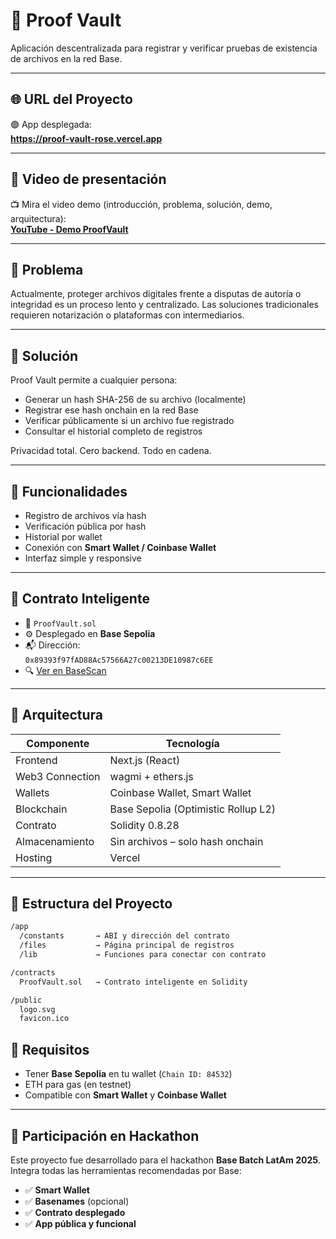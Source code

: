 # 🔐 Proof Vault

Aplicación descentralizada para registrar y verificar pruebas de existencia de archivos en la red Base.

---

## 🌐 URL del Proyecto

🟢 App desplegada:  
**https://proof-vault-rose.vercel.app**

---

## 🎥 Video de presentación

📺 Mira el video demo (introducción, problema, solución, demo, arquitectura):  
**[YouTube - Demo ProofVault](https://youtu.be/TU_ENLACE_AQUI)**

---

## 🧠 Problema

Actualmente, proteger archivos digitales frente a disputas de autoría o integridad es un proceso lento y centralizado. Las soluciones tradicionales requieren notarización o plataformas con intermediarios.

---

## 🚀 Solución

Proof Vault permite a cualquier persona:

- Generar un hash SHA-256 de su archivo (localmente)
- Registrar ese hash onchain en la red Base
- Verificar públicamente si un archivo fue registrado
- Consultar el historial completo de registros

Privacidad total. Cero backend. Todo en cadena.

---

## 🔨 Funcionalidades

- Registro de archivos vía hash
- Verificación pública por hash
- Historial por wallet
- Conexión con **Smart Wallet / Coinbase Wallet**
- Interfaz simple y responsive

---

## 🧾 Contrato Inteligente

- 📄 `ProofVault.sol`
- ⚙️ Desplegado en **Base Sepolia**
- 📬 Dirección:  
  `0x89393f97fAD88Ac57566A27c00213DE10987c6EE`
- 🔍 [Ver en BaseScan](https://sepolia.basescan.org/address/0x89393f97fAD88Ac57566A27c00213DE10987c6EE)

---

## 🧱 Arquitectura

| Componente       | Tecnología                          |
|------------------|--------------------------------------|
| Frontend         | Next.js (React)                      |
| Web3 Connection  | wagmi + ethers.js                    |
| Wallets          | Coinbase Wallet, Smart Wallet        |
| Blockchain       | Base Sepolia (Optimistic Rollup L2)  |
| Contrato         | Solidity 0.8.28                      |
| Almacenamiento   | Sin archivos – solo hash onchain     |
| Hosting          | Vercel                               |

---

## 📂 Estructura del Proyecto

```txt
/app
  /constants       → ABI y dirección del contrato
  /files           → Página principal de registros
  /lib             → Funciones para conectar con contrato

/contracts
  ProofVault.sol   → Contrato inteligente en Solidity

/public
  logo.svg
  favicon.ico

```

## 🧪 Requisitos

- Tener **Base Sepolia** en tu wallet (`Chain ID: 84532`)
- ETH para gas (en testnet)
- Compatible con **Smart Wallet** y **Coinbase Wallet**

---

## 🏁 Participación en Hackathon

Este proyecto fue desarrollado para el hackathon **Base Batch LatAm 2025**.  
Integra todas las herramientas recomendadas por Base:

- ✅ **Smart Wallet**
- ✅ **Basenames** (opcional)
- ✅ **Contrato desplegado**
- ✅ **App pública y funcional**
